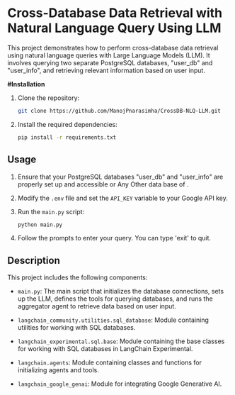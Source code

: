 # Cross-Database Data Retrieval with Natural Language Query Using LLM

This project demonstrates how to perform cross-database data retrieval using natural language queries with Large Language Models (LLM). It involves querying two separate PostgreSQL databases, "user_db" and "user_info", and retrieving relevant information based on user input.

**#Installation**

1. Clone the repository:

   ```bash
   git clone https://github.com/ManojPnarasimha/CrossDB-NLQ-LLM.git
   ```

2. Install the required dependencies:

   ```bash
   pip install -r requirements.txt
   ```

## Usage

1. Ensure that your PostgreSQL databases "user_db" and "user_info" are properly set up and accessible or Any Other data base of .

2. Modify the `.env` file and set the `API_KEY` variable to your Google API key.

3. Run the `main.py` script:

   ```bash
   python main.py
   ```

4. Follow the prompts to enter your query. You can type 'exit' to quit.

## Description

This project includes the following components:

- `main.py`: The main script that initializes the database connections, sets up the LLM, defines the tools for querying databases, and runs the aggregator agent to retrieve data based on user input.

- `langchain_community.utilities.sql_database`: Module containing utilities for working with SQL databases.

- `langchain_experimental.sql.base`: Module containing the base classes for working with SQL databases in LangChain Experimental.

- `langchain.agents`: Module containing classes and functions for initializing agents and tools.

- `langchain_google_genai`: Module for integrating Google Generative AI.

